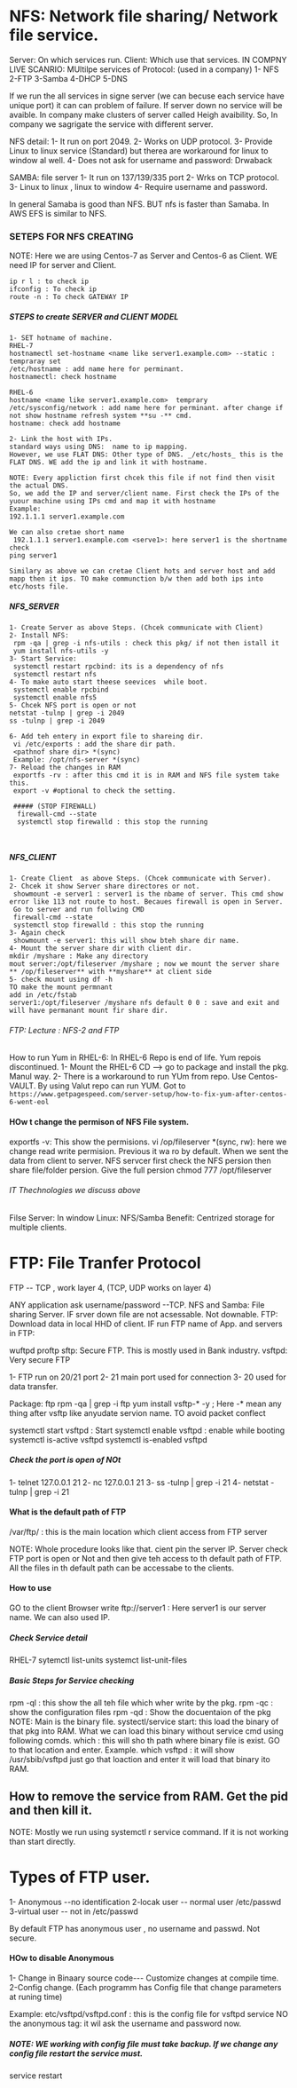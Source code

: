 # NFS: Network file sharing/ Network file service.

Server: On which services run.
Client: Which use that services.
IN COMPNY LIVE SCANRIO:
 MUltilpe services of Protocol: (used in a company)
 1- NFS
 2-FTP
 3-Samba
 4-DHCP
 5-DNS
 
 If we run the all services in signe server (we can becuse each service have unique port) it can can problem of failure. If server down no service will be avaible.
 In company make clusters of server called Heigh avaibility. 
 So, In company we sagrigate the service with different server.
 
 NFS detail:
 1- It run on port 2049.
 2- Works on UDP protocol.
 3- Provide Linux to linux service (Standard) but therea are workaround for linux to window al well.
 4- Does not ask for username and password: Drwaback
 
 SAMBA: file server
 1- It run on 137/139/335 port
 2- Wrks on TCP protocol.
 3- Linux to linux , linux to window
 4- Require username and password.
 
 In general Samaba is good than NFS. BUT nfs is faster than Samaba. In AWS EFS is similar to NFS. 
 
 
 ### SETEPS FOR NFS CREATING
 NOTE: Here we are using Centos-7 as Server and Centos-6 as Client. WE need IP for server and Client.
 
 ```
 ip r l : to check ip
 ifconfig : To check ip
 route -n : To check GATEWAY IP
 ```
 ##### STEPS to create SERVER and CLIENT MODEL

 ```
 1- SET hotname of machine.
 RHEL-7
 hostnamectl set-hostname <name like server1.example.com> --static : tempraray set
 /etc/hostname : add name here for perminant.
 hostnamectl: check hostname
 
 RHEL-6
 hostname <name like server1.example.com>  temprary
 /etc/sysconfig/network : add name here for perminant. after change if not show hostname refresh system **su -** cmd.
 hostname: check add hostname
 
 2- Link the host with IPs.
 standard ways using DNS:  name to ip mapping.
 However, we use FLAT DNS: Other type of DNS. _/etc/hosts_ this is the FLAT DNS. WE add the ip and link it with hostname. 
 
 NOTE: Every appliction first chcek this file if not find then visit the actual DNS.
 So, we add the IP and server/client name. First check the IPs of the yuour machine using IPs cmd and map it with hostname
 Example:
 192.1.1.1 server1.example.com
 
 We can also cretae short name
  192.1.1.1 server1.example.com <serve1>: here server1 is the shortname
check 
ping server1

Similary as above we can cretae Client hots and server host and add mapp then it ips. TO make communction b/w then add both ips into etc/hosts file.

 ```

 ##### NFS_SERVER
```
1- Create Server as above Steps. (Chcek communicate with Client)
2- Install NFS:
 rpm -qa | grep -i nfs-utils : check this pkg/ if not then istall it
 yum install nfs-utils -y
3- Start Service:
 systemctl restart rpcbind: its is a dependency of nfs
 systemctl restart nfs
4- To make auto start theese seevices  while boot.
 systemctl enable rpcbind
 systemctl enable nfs5
5- Chcek NFS port is open or not
netstat -tulnp | grep -i 2049
ss -tulnp | grep -i 2049

6- Add teh entery in export file to shareing dir.
 vi /etc/exports : add the share dir path.
 <pathnof share dir> *(sync)
 Example: /opt/nfs-server *(sync)
7- Reload the changes in RAM
 exportfs -rv : after this cmd it is in RAM and NFS file system take this.
 export -v #optional to check the setting.
 
 ##### (STOP FIREWALL)
  firewall-cmd --state
  systemctl stop firewalld : this stop the running 
 
 
 ```
 
 ##### NFS_CLIENT
 
 ```
 1- Create Client  as above Steps. (Chcek communicate with Server).
 2- Chcek it show Server share directores or not.
  showmount -e server1 : server1 is the nbame of server. This cmd show error like 113 not route to host. Becaues firewall is open in Server.
  Go to server and run follwing CMD
  firewall-cmd --state
  systemctl stop firewalld : this stop the running 
 3- Again check 
  showmount -e server1: this will show bteh share dir name.
 4- Mount the server share dir with client dir.
 mkdir /myshare : Make any directory
 mout server:/opt/fileserver /myshare ; now we mount the server share 
** /op/fileserver** with **myshare** at client side
 5- check mount using df -h
 TO make the mount permnant
 add in /etc/fstab
 server1:/opt/fileserver /myshare nfs default 0 0 : save and exit and will have permanant mount fir share dir.
 ```
 
 
 ###### FTP: Lecture : NFS-2 and FTP
 How to run Yum in RHEL-6:
 In RHEL-6 Repo is end of life. Yum repois discontinued.
 1- Mount the RHEL-6 CD --> go to package and install the pkg. Manul way.
 2- There is a workaround to run YUm from repo.
  Use Centos-VAULT. By using Valut repo can run YUM.
  Got to ```https://www.getpagespeed.com/server-setup/how-to-fix-yum-after-centos-6-went-eol``` 
  
  
  
  #### HOw t change the permison of NFS File system.
  exportfs -v: This show the permisions.
  vi /op/fileserver *(sync, rw): here we change read write permision. Previous it wa ro by default.
  When we sent the data from client to server. NFS servcer first check the NFS persion then share file/folder persion.
  Give the full persion
  chmod 777 /opt/fileserver
  
  ###### IT Thechnologies we discuss above
  Filse Server: In window
  Linux: NFS/Samba
  Benefit: Centrized storage for multiple clients.
  
  # FTP: File Tranfer Protocol
  FTP -- TCP , work layer 4, (TCP, UDP works on layer 4)
  
 ANY application ask username/password --TCP.
 NFS and Samba: File sharing Server. IF srver down file are not acsessable. Not downable.
 FTP: Download data in local HHD of client.
 IF run FTP name of App. and servers in FTP:
 
 wuftpd
 proftp
 sftp: Secure FTP. This is mostly used in Bank industry.
 vsftpd: Very secure FTP
 
 1- FTP run on 20/21 port
 2- 21 main port used for connection
 3- 20 used for data transfer.


Package: ftp
rpm -qa | grep -i ftp
yum install vsftp-* -y ; Here -* mean any thing after vsftp like anyudate servion name. TO avoid packet conflect

systemctl start vsftpd : Start
systemctl enable vsftpd : enable while booting
systemctl is-active vsftpd
systemctl is-enabled vsftpd

##### Check the port is open of NOt
1- telnet 127.0.0.1 21
2- nc 127.0.0.1 21
3- ss -tulnp | grep -i 21
4- netstat -tulnp | grep -i 21

#### What is the default path of FTP
/var/ftp/ : this is the main location which client access from  FTP server

NOTE: Whole procedure looks like that.
cient  pin the server IP. Server check FTP port is open or Not and then give teh access to th default path of FTP. All the files in th default path can be
accessabe to the clients.

#### How to use
GO to the client Browser write
ftp://server1 : Here server1 is our server name. We can also used IP.


##### Check Service detail
RHEL-7
sytemctl list-units
systemct list-unit-files

##### Basic Steps for Service checking
rpm -ql <Pkg name> : this show the all teh file which wher write by the pkg.
rpm -qc <pkg name>: show the configuration files
rpm -qd <pkg name>: Show the docuentaion of the pkg
NOTE: Main is the binary file. 
systectl/service <pkg name> start: this load the binary of that pkg into RAM. What we can load this binary without service cmd using following comds.
 which <pkg>: this will sho th path where binary file is exist.
 GO to that location and enter.
 Example.
 which vsftpd : it will show /usr/sbib/vsftpd just go that loaction and enter it will load that binary ito RAM.
 ## How to remove the service from RAM. Get the pid and then kill it.
 
 NOTE: Mostly we run using systemctl r service command. If it is not working than start directly. 

# Types of FTP user.
1- Anonymous --no identification
2-locak user -- normal user /etc/passwd
3-virtual user -- not in /etc/passwd

By default FTP has anonymous user , no username and passwd. Not secure.

#### HOw to disable Anonymous
 1- Change in Binaary source code--- Customize changes at compile time.
 2-Config change. (Each programm has Config file that change parameters at runing time)

 Example:
 etc/vsftpd/vsftpd.conf : this is the config file for vsftpd service
 NO the anonymous tag: it wil ask the username and password now.
 ##### NOTE: WE working with config file must take backup. If we change any config file restart the service must.
 service <service name> restart
 
 
 
 
 
 
